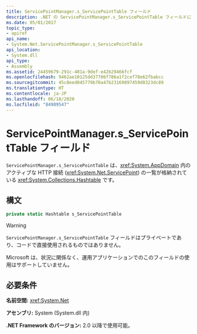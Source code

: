 ```yaml
---
title: ServicePointManager.s_ServicePointTable フィールド
description: .NET の ServicePointManager.s_ServicePointTable フィールドについて説明します。 このハッシュ テーブル フィールドには、AppDomain 内のアクティブな HTTP 接続 (ServicePoints) が格納されています。
ms.date: 05/01/2017
topic_type:
- apiref
api_name:
- System.Net.ServicePointManager.s_ServicePointTable
api_location:
- System.dll
api_type:
- Assembly
ms.assetid: 24459679-291c-401a-9def-e42b29466fcf
ms.openlocfilehash: 9462ae10125dd37706f786a1f2cef78e62fbabcc
ms.sourcegitcommit: 45c8eed045779b70a47b23169897459d0323dc89
ms.translationtype: HT
ms.contentlocale: ja-JP
ms.lasthandoff: 06/18/2020
ms.locfileid: "84989547"
---
```

# <a name="servicepointmanagers_servicepointtable-field"></a>ServicePointManager.s\_ServicePointTable フィールド

`ServicePointManager.s_ServicePointTable` は、<xref:System.AppDomain> 内のアクティブな HTTP 接続 (<xref:System.Net.ServicePoint>) の一覧が格納されている <xref:System.Collections.Hashtable> です。

## <a name="syntax"></a>構文
  
```csharp  
private static Hashtable s_ServicePointTable
```

> [!WARNING]
> `ServicePointManager.s_ServicePointTable` フィールドはプライベートであり、コードで直接使用されるものではありません。
>
> Microsoft は、状況に関係なく、運用アプリケーションでのこのフィールドの使用はサポートしていません。

## <a name="requirements"></a>必要条件

**名前空間:** <xref:System.Net>

**アセンブリ:** System (System.dll 内)

**.NET Framework のバージョン:** 2.0 以降で使用可能。
